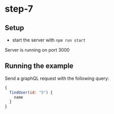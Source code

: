 # step-7

## Setup

- start the server with `npm run start`

Server is running on port 3000

## Running the example

Send a graphQL request with the following query:

```js
{ 
  findUser(id: "5") {
    name
  }
}
```
